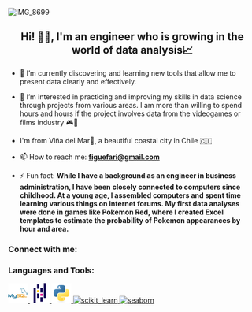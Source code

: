 
![IMG_8699](https://github.com/Figuefari/Figuefari/assets/163902758/e725f893-e488-47f5-a9b6-39d346ccf65d)


<h2 align="center">Hi! 🙂👋, I'm an engineer who is growing in the world of data analysis📈</h2>

- 🌱 I’m currently discovering and learning new tools that allow me to present data clearly and effectively.
  
- 👀 I’m interested in practicing and improving my skills in data science through projects from various areas. I am more than willing to spend hours and hours if the project involves data from the videogames or films industry 🎮🎦

- I'm from Viña del Mar🌅, a beautiful coastal city in Chile 🇨🇱
  
- 📫 How to reach me: **figuefari@gmail.com**

- ⚡ Fun fact: **While I have a background as an engineer in business administration, I have been closely connected to computers since childhood. At a young age, I assembled computers and spent time learning various things on internet forums. My first data analyses were done in games like Pokemon Red, where I created Excel templates to estimate the probability of Pokemon appearances by hour and area.**

<h3 align="left">Connect with me:</h3>
<p align="left">
</p>

<h3 align="left">Languages and Tools:</h3>
<p align="left"> <a href="https://www.mysql.com/" target="_blank" rel="noreferrer"> <img src="https://raw.githubusercontent.com/devicons/devicon/master/icons/mysql/mysql-original-wordmark.svg" alt="mysql" width="40" height="40"/> </a> <a href="https://pandas.pydata.org/" target="_blank" rel="noreferrer"> <img src="https://raw.githubusercontent.com/devicons/devicon/2ae2a900d2f041da66e950e4d48052658d850630/icons/pandas/pandas-original.svg" alt="pandas" width="40" height="40"/> </a> <a href="https://www.python.org" target="_blank" rel="noreferrer"> <img src="https://raw.githubusercontent.com/devicons/devicon/master/icons/python/python-original.svg" alt="python" width="40" height="40"/> </a> <a href="https://scikit-learn.org/" target="_blank" rel="noreferrer"> <img src="https://upload.wikimedia.org/wikipedia/commons/0/05/Scikit_learn_logo_small.svg" alt="scikit_learn" width="40" height="40"/> </a> <a href="https://seaborn.pydata.org/" target="_blank" rel="noreferrer"> <img src="https://seaborn.pydata.org/_images/logo-mark-lightbg.svg" alt="seaborn" width="40" height="40"/> </a> </p>


<!---
Figuefari/Figuefari is a ✨ special ✨ repository because its `README.md` (this file) appears on your GitHub profile.
You can click the Preview link to take a look at your changes.
--->
